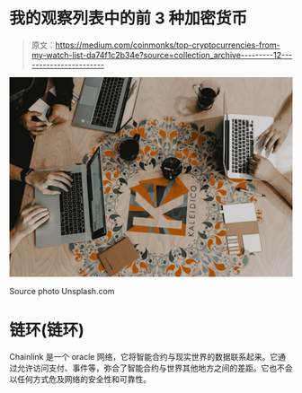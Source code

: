 # 我的观察列表中的前 3 种加密货币

> 原文：<https://medium.com/coinmonks/top-cryptocurrencies-from-my-watch-list-da74f1c2b34e?source=collection_archive---------12----------------------->

![](img/bbd518f4364c5e1e900c6d893669c32e.png)

Source photo Unsplash.com

# 链环(链环)

Chainlink 是一个 oracle 网络，它将智能合约与现实世界的数据联系起来。它通过允许访问支付、事件等，弥合了智能合约与世界其他地方之间的差距。它也不会以任何方式危及网络的安全性和可靠性。